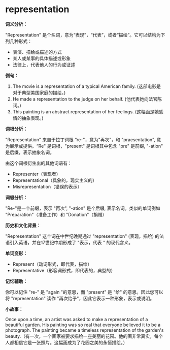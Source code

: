 # representation

**词义分析：**

  

"Representation" 是个名词，意为“表现”，“代表”，或者“描绘”。它可以结构为下列几种形式：

  

*   表演、描绘或描述的方式
*   某人或某事的具体描述或形象
*   法律上，代表他人的行为或证述

  

**例句：**

  

1.  The movie is a representation of a typical American family. (这部电影是对于典型美国家庭的描绘。)
2.  He made a representation to the judge on her behalf. (他代表她向法官陈词。)
3.  This painting is an abstract representation of her feelings. (这幅画是她感情的抽象表现。)

  

**词根分析：**

  

"Representation" 来自于拉丁词根 “re-"，意为"再次"，和 "praesentation", 意为展示或提供。“Re" 是词根，"present" 是词根其中包含 "pre" 是前缀, "-ation" 是后缀，表示抽象名词。

  

由这个词根衍生出的其他词语有：

  

*   Representer（表现者）
*   Representational（具象的，现实主义的）
*   Misrepresentation（错误的表示）

  

**词缀分析：**

  

"Re-"是一个前缀，表示 "再次", "-ation" 是个后缀, 表示名词。类似的单词例如 "Preparation"（准备工作）和 "Donation"（捐赠）

  

**历史和文化背景：**

  

"Representation" 这个词在中世纪晚期通过 "representation" (表现，描绘) 的法语引入英语，并在17世纪中期形成了 "表示，代表 " 的现代含义。

  

**单词变形：**

  

*   Represent（动词形式，即代表，描绘）
*   Representative（形容词形式，即代表的，典型的）

  

**记忆辅助：**

  

你可以记住 "re-" 是 "again "的意思，而 "present" 是 "给" 的意思。因此您可以将 "representation" 读作 "再次给予"，因此它表示一种形象，表示或说明。

  

**小故事：**

  

Once upon a time, an artist was asked to make a representation of a beautiful garden. His painting was so real that everyone believed it to be a photograph. The painting became a timeless representation of the garden's beauty.（有一次，一个画家被要求描绘一座美丽的花园。他的画非常真实，每个人都相信它是一张照片。这幅画成为了花园之美的永恒描绘。）

